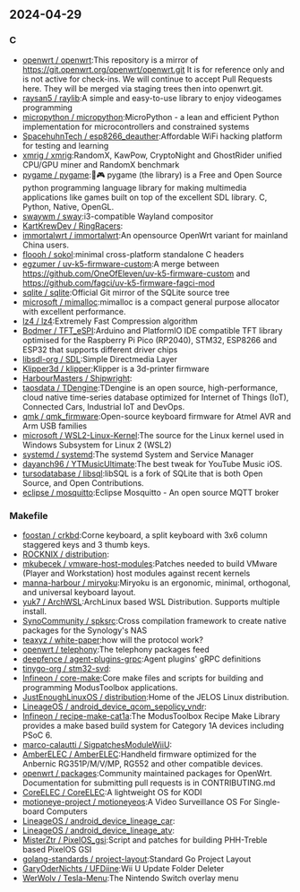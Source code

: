## 2024-04-29

### C

* [openwrt / openwrt](https://github.com/openwrt/openwrt):This repository is a mirror of https://git.openwrt.org/openwrt/openwrt.git It is for reference only and is not active for check-ins. We will continue to accept Pull Requests here. They will be merged via staging trees then into openwrt.git.
* [raysan5 / raylib](https://github.com/raysan5/raylib):A simple and easy-to-use library to enjoy videogames programming
* [micropython / micropython](https://github.com/micropython/micropython):MicroPython - a lean and efficient Python implementation for microcontrollers and constrained systems
* [SpacehuhnTech / esp8266_deauther](https://github.com/SpacehuhnTech/esp8266_deauther):Affordable WiFi hacking platform for testing and learning
* [xmrig / xmrig](https://github.com/xmrig/xmrig):RandomX, KawPow, CryptoNight and GhostRider unified CPU/GPU miner and RandomX benchmark
* [pygame / pygame](https://github.com/pygame/pygame):🐍🎮 pygame (the library) is a Free and Open Source python programming language library for making multimedia applications like games built on top of the excellent SDL library. C, Python, Native, OpenGL.
* [swaywm / sway](https://github.com/swaywm/sway):i3-compatible Wayland compositor
* [KartKrewDev / RingRacers](https://github.com/KartKrewDev/RingRacers):
* [immortalwrt / immortalwrt](https://github.com/immortalwrt/immortalwrt):An opensource OpenWrt variant for mainland China users.
* [floooh / sokol](https://github.com/floooh/sokol):minimal cross-platform standalone C headers
* [egzumer / uv-k5-firmware-custom](https://github.com/egzumer/uv-k5-firmware-custom):A merge between https://github.com/OneOfEleven/uv-k5-firmware-custom and https://github.com/fagci/uv-k5-firmware-fagci-mod
* [sqlite / sqlite](https://github.com/sqlite/sqlite):Official Git mirror of the SQLite source tree
* [microsoft / mimalloc](https://github.com/microsoft/mimalloc):mimalloc is a compact general purpose allocator with excellent performance.
* [lz4 / lz4](https://github.com/lz4/lz4):Extremely Fast Compression algorithm
* [Bodmer / TFT_eSPI](https://github.com/Bodmer/TFT_eSPI):Arduino and PlatformIO IDE compatible TFT library optimised for the Raspberry Pi Pico (RP2040), STM32, ESP8266 and ESP32 that supports different driver chips
* [libsdl-org / SDL](https://github.com/libsdl-org/SDL):Simple Directmedia Layer
* [Klipper3d / klipper](https://github.com/Klipper3d/klipper):Klipper is a 3d-printer firmware
* [HarbourMasters / Shipwright](https://github.com/HarbourMasters/Shipwright):
* [taosdata / TDengine](https://github.com/taosdata/TDengine):TDengine is an open source, high-performance, cloud native time-series database optimized for Internet of Things (IoT), Connected Cars, Industrial IoT and DevOps.
* [qmk / qmk_firmware](https://github.com/qmk/qmk_firmware):Open-source keyboard firmware for Atmel AVR and Arm USB families
* [microsoft / WSL2-Linux-Kernel](https://github.com/microsoft/WSL2-Linux-Kernel):The source for the Linux kernel used in Windows Subsystem for Linux 2 (WSL2)
* [systemd / systemd](https://github.com/systemd/systemd):The systemd System and Service Manager
* [dayanch96 / YTMusicUltimate](https://github.com/dayanch96/YTMusicUltimate):The best tweak for YouTube Music iOS.
* [tursodatabase / libsql](https://github.com/tursodatabase/libsql):libSQL is a fork of SQLite that is both Open Source, and Open Contributions.
* [eclipse / mosquitto](https://github.com/eclipse/mosquitto):Eclipse Mosquitto - An open source MQTT broker

### Makefile

* [foostan / crkbd](https://github.com/foostan/crkbd):Corne keyboard, a split keyboard with 3x6 column staggered keys and 3 thumb keys.
* [ROCKNIX / distribution](https://github.com/ROCKNIX/distribution):
* [mkubecek / vmware-host-modules](https://github.com/mkubecek/vmware-host-modules):Patches needed to build VMware (Player and Workstation) host modules against recent kernels
* [manna-harbour / miryoku](https://github.com/manna-harbour/miryoku):Miryoku is an ergonomic, minimal, orthogonal, and universal keyboard layout.
* [yuk7 / ArchWSL](https://github.com/yuk7/ArchWSL):ArchLinux based WSL Distribution. Supports multiple install.
* [SynoCommunity / spksrc](https://github.com/SynoCommunity/spksrc):Cross compilation framework to create native packages for the Synology's NAS
* [teaxyz / white-paper](https://github.com/teaxyz/white-paper):how will the protocol work?
* [openwrt / telephony](https://github.com/openwrt/telephony):The telephony packages feed
* [deepfence / agent-plugins-grpc](https://github.com/deepfence/agent-plugins-grpc):Agent plugins' gRPC definitions
* [tinygo-org / stm32-svd](https://github.com/tinygo-org/stm32-svd):
* [Infineon / core-make](https://github.com/Infineon/core-make):Core make files and scripts for building and programming ModusToolbox applications.
* [JustEnoughLinuxOS / distribution](https://github.com/JustEnoughLinuxOS/distribution):Home of the JELOS Linux distribution.
* [LineageOS / android_device_qcom_sepolicy_vndr](https://github.com/LineageOS/android_device_qcom_sepolicy_vndr):
* [Infineon / recipe-make-cat1a](https://github.com/Infineon/recipe-make-cat1a):The ModusToolbox Recipe Make Library provides a make based build system for Category 1A devices including PSoC 6.
* [marco-calautti / SigpatchesModuleWiiU](https://github.com/marco-calautti/SigpatchesModuleWiiU):
* [AmberELEC / AmberELEC](https://github.com/AmberELEC/AmberELEC):Handheld firmware optimized for the Anbernic RG351P/M/V/MP, RG552 and other compatible devices.
* [openwrt / packages](https://github.com/openwrt/packages):Community maintained packages for OpenWrt. Documentation for submitting pull requests is in CONTRIBUTING.md
* [CoreELEC / CoreELEC](https://github.com/CoreELEC/CoreELEC):A lightweight OS for KODI
* [motioneye-project / motioneyeos](https://github.com/motioneye-project/motioneyeos):A Video Surveillance OS For Single-board Computers
* [LineageOS / android_device_lineage_car](https://github.com/LineageOS/android_device_lineage_car):
* [LineageOS / android_device_lineage_atv](https://github.com/LineageOS/android_device_lineage_atv):
* [MisterZtr / PixelOS_gsi](https://github.com/MisterZtr/PixelOS_gsi):Script and patches for building PHH-Treble based PixelOS GSI
* [golang-standards / project-layout](https://github.com/golang-standards/project-layout):Standard Go Project Layout
* [GaryOderNichts / UFDiine](https://github.com/GaryOderNichts/UFDiine):Wii U Update Folder Deleter
* [WerWolv / Tesla-Menu](https://github.com/WerWolv/Tesla-Menu):The Nintendo Switch overlay menu
